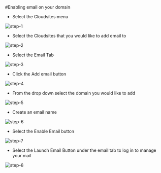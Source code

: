 #Enabling email on your domain



* Select the Cloudsites menu

![step-1]

* Select the Cloudsites that you would like to add email to

![step-2]

* Select the Email Tab

![step-3]

* Click the Add email button

![step-4]

* From the drop down select the domain you would like to add

![step-5]

* Create an email name

![step-6]

* Select the Enable Email button

![step-7]

* Select the Launch Email Button under the email tab to log in to manage your mail

![step-8]

[step-1]: https://raw.githubusercontent.com/GearHost/docs/master/Images/menu-cloudsites.png
[step-2]: https://raw.githubusercontent.com/GearHost/docs/master/Images/email-select-domain.png
[step-3]: https://raw.githubusercontent.com/GearHost/docs/master/Images/tb-email.png
[step-4]: https://raw.githubusercontent.com/GearHost/docs/master/Images/email-add-email.png
[step-5]: https://raw.githubusercontent.com/GearHost/docs/master/Images/email-select-domain-drop.png
[step-6]: https://raw.githubusercontent.com/GearHost/docs/master/Images/email-add-name.png
[step-7]: https://raw.githubusercontent.com/GearHost/docs/master/Images/email-enable.png
[step-8]: https://raw.githubusercontent.com/GearHost/docs/master/Images/email-launch-email.png